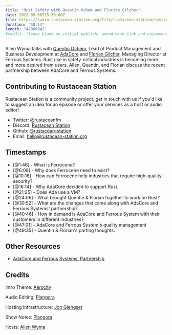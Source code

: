 ```yaml
---
title: "Rust Safety with Quentin Ochem and Florian Gilcher"
date: 2022-05-06T15:30:00Z
file: https://audio.rustacean-station.org/file/rustacean-station/rustacean-station-e067-quentin-ochem-florian-gilcher.mp3
duration: "50:54"
length: "48869042"
#reddit: (leave blank on initial publish, amend with link and uncomment this line after Reddit thread has been posted)
---
```

Allen Wyma talks with [Quentin Ochem](https://www.linkedin.com/in/quentin-ochem-5653864/), Lead of Product Management and Business Development at [AdaCore](https://www.adacore.com/) and [Florian Gilcher](https://twitter.com/argorak), Managing Director at Ferrous Systems. Rust use in safety-critical industries is becoming more and more desired from users. Allen, Quentin, and Florian discuss the recent partnership between AdaCore and Ferrous Systems.

## Contributing to Rustacean Station

Rustacean Station is a community project; get in touch with us if you'd like to suggest an idea for an episode or offer your services as a host or audio editor!

- Twitter: [@rustaceanfm](https://twitter.com/rustaceanfm)
- Discord: [Rustacean Station](https://discord.gg/cHc3Gyc)
- Github: [@rustacean-station](https://github.com/rustacean-station/)
- Email: [hello@rustacean-station.org](mailto:hello@rustacean-station.org)

## Timestamps 
- [@1:46] - What is Ferrocene?
- [@6:08] - Why does Ferrocene need to exist?
- [@10:18] - How can Ferrocene help industries that require high-quality security?
- [@16:14] - Why AdaCore decided to support Rust.
- [@21:25] - Does Ada use a VM?
- [@24:06] - What brought Quentin & Florian together to work on Rust?
- [@30:52] - What are the changes that came along with AdaCore and Ferrous Systems' partnership?
- [@40:46] - How in demand is AdaCore and Ferrous System with their customers in different industries?
- [@47:01] - AdaCore and Ferrous System's quality management
- [@49:35] - Quentin & Florian's parting thoughts.

## Other Resources
- [AdaCore and Ferrous Systems' Partnership](https://www.adacore.com/press/adacore-joins-forces-ferrous-systems-support-rust)

## Credits
Intro Theme: [Aerocity](https://twitter.com/AerocityMusic)

Audio Editing: [Plangora](https://twitter.com/plangora)

Hosting Infrastructure: [Jon Gjengset](https://twitter.com/jonhoo/)

Show Notes: [Plangora](https://twitter.com/plangora)

Hosts: [Allen Wyma](https://twitter.com/allenwyma)
